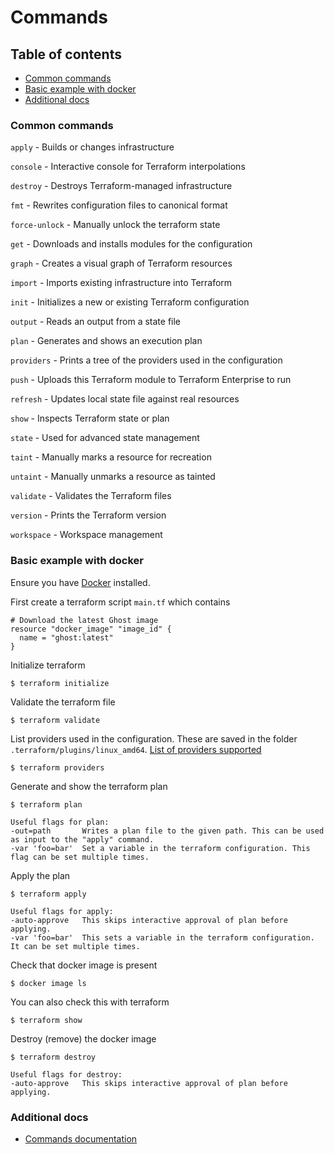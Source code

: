 # Commands

## Table of contents
* [Common commands](#common-commands)
* [Basic example with docker](#basic-example-with-docker)
* [Additional docs](#additional-docs)

### Common commands
`apply` - Builds or changes infrastructure

`console` - Interactive console for Terraform interpolations 

`destroy` - Destroys Terraform-managed infrastructure

`fmt` - Rewrites configuration files to canonical format

`force-unlock` - Manually unlock the terraform state

`get` - Downloads and installs modules for the configuration

`graph` - Creates a visual graph of Terraform resources

`import` - Imports existing infrastructure into Terraform

`init` - Initializes a new or existing Terraform configuration

`output` - Reads an output from a state file

`plan` - Generates and shows an execution plan

`providers` - Prints a tree of the providers used in the configuration

`push` - Uploads this Terraform module to Terraform Enterprise to run

`refresh` - Updates local state file against real resources

`show` - Inspects Terraform state or plan

`state` - Used for advanced state management

`taint` - Manually marks a resource for recreation

`untaint` - Manually unmarks a resource as tainted

`validate` - Validates the Terraform files

`version` - Prints the Terraform version

`workspace` - Workspace management

### Basic example with docker
Ensure you have [Docker](https://docs.docker.com/install/linux/docker-ce/ubuntu/) installed.

First create a terraform script `main.tf` which contains
```
# Download the latest Ghost image
resource "docker_image" "image_id" {
  name = "ghost:latest"
}
```
Initialize terraform
```
$ terraform initialize
```
Validate the terraform file
```
$ terraform validate
```
List providers used in the configuration. These are saved in the folder `.terraform/plugins/linux_amd64`.
[List of providers supported](https://www.terraform.io/docs/providers/index.html)
```
$ terraform providers
```
Generate and show the terraform plan
```
$ terraform plan

Useful flags for plan:
-out=path       Writes a plan file to the given path. This can be used as input to the "apply" command.
-var 'foo=bar'  Set a variable in the terraform configuration. This flag can be set multiple times.
```
Apply the plan
```
$ terraform apply

Useful flags for apply:
-auto-approve   This skips interactive approval of plan before applying.
-var 'foo=bar'  This sets a variable in the terraform configuration. It can be set multiple times.
```
Check that docker image is present
```
$ docker image ls
```
You can also check this with terraform
```
$ terraform show
```
Destroy (remove) the docker image
```
$ terraform destroy

Useful flags for destroy:
-auto-approve   This skips interactive approval of plan before applying.
```

### Additional docs
* [Commands documentation](https://www.terraform.io/docs/commands/index.html)